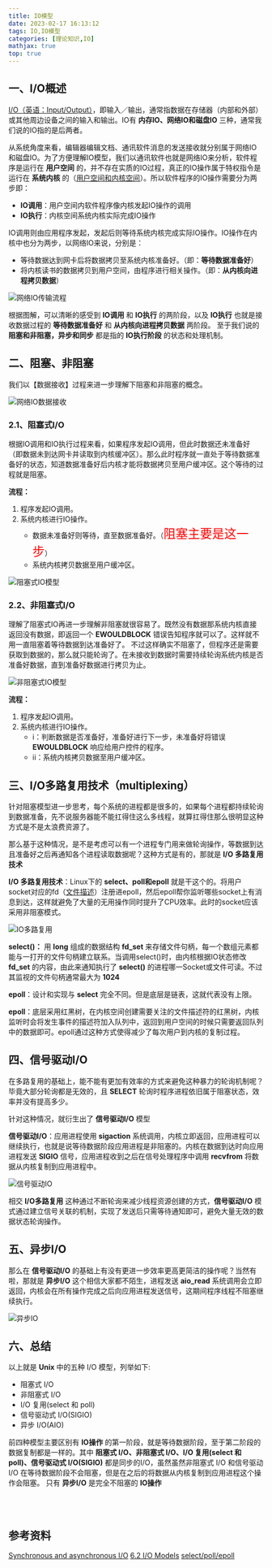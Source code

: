 ```yaml
---
title: IO模型
date: 2023-02-17 16:13:12
tags: IO,IO模型
categories: [理论知识,IO]
mathjax: true
top: true
---
```


## 一、I/O概述

[I/O（英语：Input/Output）](https://zh.wikipedia.org/zh-cn/I/O)，即输入／输出，通常指数据在存储器（内部和外部）或其他周边设备之间的输入和输出。IO有 **内存IO、网络IO和磁盘IO** 三种，通常我们说的IO指的是后两者。

从系统角度来看，编辑器编辑文档、通讯软件消息的发送接收就分别属于网络IO和磁盘IO。为了方便理解IO模型，我们以通讯软件也就是网络IO来分析，软件程序是运行在 **用户空间** 的，并不存在实质的IO过程，真正的IO操作属于特权指令是运行在 **系统内核** 的（[用户空间和内核空间](https://cmeng-cm.github.io/2023/02/17/theoretical-knowledge/virtual-memory/)）。所以软件程序的IO操作需要分为两步即：
* **IO调用**：用户空间内软件程序像内核发起IO操作的调用
* **IO执行**：内核空间系统内核实际完成IO操作

IO调用则由应用程序发起，发起后则等待系统内核完成实际IO操作。IO操作在内核中也分为两步，以网络IO来说，分别是：
* 等待数据达到网卡后将数据拷贝至系统内核准备好。（即：**等待数据准备好**）
* 将内核读书的数据拷贝到用户空间，由程序进行相关操作。（即：**从内核向进程拷贝数据**）

![网络IO传输流程][网络IO传输流程]

根据图解，可以清晰的感受到 **IO调用** 和 **IO执行** 的两阶段，以及 **IO执行** 也就是接收数据过程的 **等待数据准备好** 和 **从内核向进程拷贝数据** 两阶段。
至于我们说的 **阻塞和非阻塞，异步和同步** 都是指的 **IO执行阶段** 的状态和处理机制。


## 二、阻塞、非阻塞

我们以【数据接收】过程来进一步理解下阻塞和非阻塞的概念。

![网络IO数据接收][网络IO数据接收]

### 2.1、阻塞式I/O
根据IO调用和IO执行过程来看，如果程序发起IO调用，但此时数据还未准备好（即数据未到达网卡并读取到内核缓冲区）。那么此时程序就一直处于等待数据准备好的状态，知道数据准备好后内核才能将数据拷贝至用户缓冲区。这个等待的过程就是阻塞。

**流程：**
1. 程序发起IO调用。
2. 系统内核进行IO操作。
    * 数据未准备好则等待，直至数据准备好。（<font color='red' size = 5>阻塞主要是这一步</font>）
    * 系统内核拷贝数据至用户缓冲区。

![阻塞式IO模型][阻塞式IO模型]

### 2.2、非阻塞式I/O
理解了阻塞式IO再进一步理解非阻塞就很容易了。既然没有数据那系统内核直接返回没有数据，即返回一个 **EWOULDBLOCK** 错误告知程序就可以了。这样就不用一直阻塞着等待数据到达准备好了。
不过这样确实不阻塞了，但程序还是需要获取到数据的，那么就只能轮询了。在未接收到数据时需要持续轮询系统内核是否准备好数据，直到准备好数据进行拷贝为止。

![非阻塞式IO模型][非阻塞式IO模型]

**流程：**
1. 程序发起IO调用。
2. 系统内核进行IO操作。
    * i：判断数据是否准备好，准备好进行下一步，未准备好将错误 **EWOULDBLOCK** 响应给用户控件的程序。
    * ii：系统内核拷贝数据至用户缓冲区。

## 三、I/O多路复用技术（multiplexing）
针对阻塞模型进一步思考，每个系统的进程都是很多的，如果每个进程都持续轮询到数据准备，先不说服务器能不能扛得住这么多线程，就算扛得住那么很明显这种方式是不是太浪费资源了。

那么基于这种情况，是不是考虑可以有一个进程专门用来做轮询操作，等数据到达且准备好之后再通知各个进程读取数据呢？这种方式是有的，那就是 **I/O 多路复用技术**

**I/O 多路复用技术**：Linux下的 **select、poll和epoll** 就是干这个的。将用户socket对应的fd（[文件描述](https://zh.wikipedia.org/wiki/%E6%96%87%E4%BB%B6%E6%8F%8F%E8%BF%B0%E7%AC%A6)）注册进epoll，然后epoll帮你监听哪些socket上有消息到达，这样就避免了大量的无用操作同时提升了CPU效率。此时的socket应该采用非阻塞模式。

![IO多路复用][IO多路复用]


**select()：** 用 **long** 组成的数据结构 **fd_set** 来存储文件句柄，每一个数组元素都能与一打开的文件句柄建立联系。当调用select()时，由内核根据IO状态修改 **fd_set** 的内容，由此来通知执行了 **select()** 的进程哪一Socket或文件可读。不过其监视的文件句柄通常最大为 **1024**

**epoll**：设计和实现与 **select** 完全不同。但是底层是链表，这就代表没有上限。

**epoll**：底层采用红黑树，在内核空间创建需要关注的文件描述符的红黑树，内核监听时会将发生事件的描述符加入队列中，返回到用户空间的时候只需要返回队列中的数据即可。epoll通过这种方式使得减少了每次用户到内核的复制过程。

## 四、信号驱动I/O
在多路复用的基础上，能不能有更加有效率的方式来避免这种暴力的轮询机制呢？毕竟大部分轮询都是无效的，且 **SELECT** 轮询时程序进程依旧属于阻塞状态，效率并没有提高多少。

针对这种情况，就衍生出了 **信号驱动I/O** 模型

**信号驱动I/O**：应用进程使用 **sigaction** 系统调用，内核立即返回，应用进程可以继续执行，也就是说等待数据阶段应用进程是非阻塞的。内核在数据到达时向应用进程发送 **SIGIO** 信号，应用进程收到之后在信号处理程序中调用 **recvfrom** 将数据从内核复制到应用进程中。

![信号驱动IO][信号驱动IO]

相交 **I/O多路复用** 这种通过不断轮询来减少线程资源创建的方式，**信号驱动I/O** 模式通过建立信号关联的机制，实现了发送后只需等待通知即可，避免大量无效的数据状态轮询操作。

## 五、异步I/O
那么在 **信号驱动I/O** 的基础上有没有更进一步效率更高更简洁的操作呢？当然有啦，那就是 **异步I/O** 这个相信大家都不陌生，进程发送 **aio_read** 系统调用会立即返回，内核会在所有操作完成之后向应用进程发送信号，这期间程序线程不阻塞继续执行。

![异步IO][异步IO]

## 六、总结
以上就是 **Unix** 中的五种 I/O 模型，列举如下:
* 阻塞式 I/O
* 非阻塞式 I/O
* I/O 复用(select 和 poll)
* 信号驱动式 I/O(SIGIO)
* 异步 I/O(AIO)

前四种模型主要区别有 **IO操作** 的第一阶段，就是等待数据阶段，至于第二阶段的数据复制都是一样的。其中 **阻塞式 I/O、非阻塞式 I/O、I/O 复用(select 和 poll)、信号驱动式 I/O(SIGIO)** 都是同步的I/O，虽然虽然非阻塞式 I/O 和信号驱动 I/O 在等待数据阶段不会阻塞，但是在之后的将数据从内核复制到应用进程这个操作会阻塞。
只有 **异步I/O** 是完全不阻塞的 **IO操作**





</br></br><h2>参考资料</h2>

[Synchronous and asynchronous I/O](https://learn.microsoft.com/zh-cn/windows/win32/fileio/synchronous-and-asynchronous-i-o?redirectedfrom=MSDN)
[6.2 I/O Models](https://www.masterraghu.com/subjects/np/introduction/unix_network_programming_v1.3/ch06lev1sec2.html#ch06fig01)
[select/poll/epoll](https://www.kancloud.cn/luoyoub/network-programming/2234074)





























[网络IO传输流程]: https://raw.githubusercontent.com/cmeng-CM/image-hosting/master/img/theoretical_knowledge/网络IO传输流程.jpg

[网络IO数据接收]: https://raw.githubusercontent.com/cmeng-CM/image-hosting/master/img/theoretical_knowledge/网络IO数据接收.jpg

[阻塞式IO模型]: https://raw.githubusercontent.com/cmeng-CM/image-hosting/master/img/theoretical_knowledge/阻塞式IO模型.jpg

[非阻塞式IO模型]: https://raw.githubusercontent.com/cmeng-CM/image-hosting/master/img/theoretical_knowledge/非阻塞式IO模型.jpg

[IO多路复用]: https://raw.githubusercontent.com/cmeng-CM/image-hosting/master/img/theoretical_knowledge/IO多路复用.jpg

[信号驱动IO]: https://raw.githubusercontent.com/cmeng-CM/image-hosting/master/img/theoretical_knowledge/信号驱动IO.jpg

[异步IO]: https://raw.githubusercontent.com/cmeng-CM/image-hosting/master/img/theoretical_knowledge/异步IO.jpg